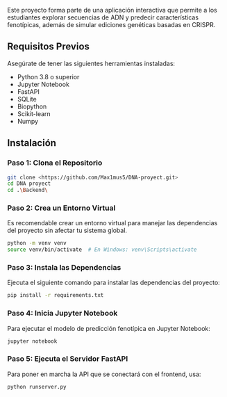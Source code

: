 Este proyecto forma parte de una aplicación interactiva que permite a los estudiantes explorar secuencias de ADN y predecir características fenotípicas, además de simular ediciones genéticas basadas en CRISPR.

## Requisitos Previos

Asegúrate de tener las siguientes herramientas instaladas:

- Python 3.8 o superior
- Jupyter Notebook
- FastAPI
- SQLite
- Biopython
- Scikit-learn
- Numpy


## Instalación

### Paso 1: Clona el Repositorio

```bash
git clone <https://github.com/Max1mus5/DNA-proyect.git>
cd DNA proyect
cd .\Backend\
```

### Paso 2: Crea un Entorno Virtual

Es recomendable crear un entorno virtual para manejar las dependencias del proyecto sin afectar tu sistema global.

```bash
python -m venv venv
source venv/bin/activate  # En Windows: venv\Scripts\activate
```

### Paso 3: Instala las Dependencias

Ejecuta el siguiente comando para instalar las dependencias del proyecto:

```bash
pip install -r requirements.txt
```

### Paso 4: Inicia Jupyter Notebook

Para ejecutar el modelo de predicción fenotípica en Jupyter Notebook:

```bash
jupyter notebook
```

### Paso 5: Ejecuta el Servidor FastAPI

Para poner en marcha la API que se conectará con el frontend, usa:

```bash
python runserver.py
```
